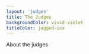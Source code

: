 ```yaml
---
layout: 'judges'
title: The Judges
backgroundColor: vivid-violet
titleColor: jagged-ice
---
```


About the judges